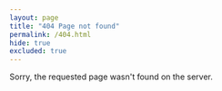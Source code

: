 ```yaml
---
layout: page
title: "404 Page not found"
permalink: /404.html
hide: true
excluded: true
---
```


Sorry, the requested page wasn't found on the server.